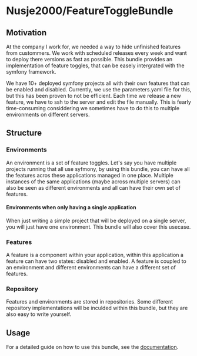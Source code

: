 # Nusje2000/FeatureToggleBundle

## Motivation

At the company I work for, we needed a way to hide unfinished features from custommers. We work with scheduled releases every week and want to deploy there
versions as fast as possible. This bundle provides an implementation of feature toggles, that can be easely intergrated with the symfony framework.

We have 10+ deployed symfony projects all with their own features that can be enabled and disabled. Currently, we use the parameters.yaml file for this, but
this has been proven to not be efficient. Each time we release a new feature, we have to ssh to the server and edit the file manually. This is fearly
time-consuming considdering we sometimes have to do this to multiple environments on different servers.

## Structure

### Environments

An environment is a set of feature toggles. Let's say you have multiple projects running that all use syfmony, by using this bundle, you can have all the
features acros these applications managed in one place. Multiple instances of the same applications (maybe across multiple servers) can also be seen as
different environments and all can have their own set of features.

#### Environments when only having a single application

When just writing a simple project that will be deployed on a single server, you will just have one environment. This bundle will also cover this usecase.

### Features

A feature is a component within your application, within this application a feature can have two states: disabled and enabled. A feature is coupled to an
environment and different environments can have a different set of features.

### Repository

Features and environments are stored in repositories. Some different repository implementations will be inculded within this bundle, but they are also easy to
write yourself.

## Usage

For a detailed guide on how to use this bundle, see the [documentation](USAGE.md).
